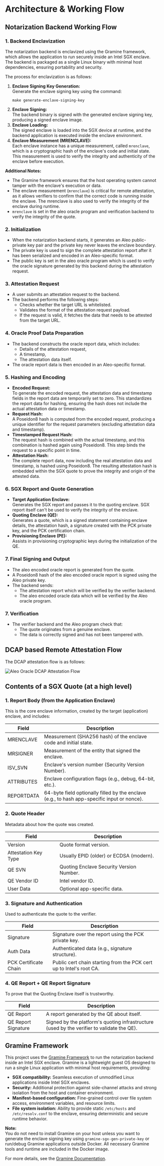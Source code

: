 # Architecture & Working Flow

## Notarization Backend Working Flow

### 1. Backend Enclavization

The notarization backend is enclavized using the Gramine framework, which allows the application to run securely inside an Intel SGX enclave. The backend is packaged as a single Linux binary with minimal host dependencies, ensuring portability and security. 

The process for enclavization is as follows:
1. **Enclave Signing Key Generation:**  
   Generate the enclave signing key using the command:  
   ```
   make generate-enclave-signing-key
   ```
2. **Enclave Signing:**  
   The backend binary is signed with the generated enclave signing key, producing a signed enclave image.
3. **Enclave Loading:**  
   The signed enclave is loaded into the SGX device at runtime, and the backend application is executed inside the enclave environment.
4. **Enclave Measurement (MRENCLAVE):**  
   Each enclave instance has a unique measurement, called `mrenclave`, which is a cryptographic hash of the enclave's code and initial state. This measurement is used to verify the integrity and authenticity of the enclave before execution.

**Additional Notes:**  
- The Gramine framework ensures that the host operating system cannot tamper with the enclave's execution or data.
- The enclave measurement (`mrenclave`) is critical for remote attestation, as it allows verifiers to confirm that the correct code is running inside the enclave. The mrenclave is also used to verify the integrity of the enclave during runtime.
- `mrenclave` is set in the aleo oracle program and verification backend to verify the integrity of the quote.


### 2. Initialization
- When the notarization backend starts, it generates an Aleo public-private key pair and the private key never leaves the enclave boundary.
- The private key is used to sign the complete attestation report after it has been serialized and encoded in an Aleo-specific format.
- The public key is set in the aleo oracle program which is used to verify the oracle signature generated by this backend during the attestation request.

### 3. Attestation Request
- A user submits an attestation request to the backend.
- The backend performs the following steps:
  - Checks whether the target URL is whitelisted.
  - Validates the format of the attestation request payload.
  - If the request is valid, it fetches the data that needs to be attested from the target URL.

### 4. Oracle Proof Data Preparation
- The backend constructs the oracle report data, which includes:
  - Details of the attestation request,
  - A timestamp,
  - The attestation data itself.
- The oracle report data is then encoded in an Aleo-specific format.

### 5. Hashing and Encoding
- **Encoded Request:**  
  To generate the encoded request, the attestation data and timestamp fields in the report data are temporarily set to zero. This standardizes the report data for hashing, ensuring the hash does not include the actual attestation data or timestamp.
- **Request Hash:**  
  A Poseidon8 hash is computed from the encoded request, producing a unique identifier for the request parameters (excluding attestation data and timestamp).
- **Timestamped Request Hash:**  
  The request hash is combined with the actual timestamp, and this combination is hashed again using Poseidon8. This step binds the request to a specific point in time.
- **Attestation Hash:**  
  The complete report data, now including the real attestation data and timestamp, is hashed using Poseidon8. The resulting attestation hash is embedded within the SGX quote to prove the integrity and origin of the attested data.

### 6. SGX Report and Quote Generation
- **Target Application Enclave:**  
  Generates the SGX report and passes it to the quoting enclave. SGX report itself can't be used to verify the integrity of the enclave.
- **Quoting Enclave (QE):**  
  Generates a quote, which is a signed statement containing enclave details, the attestation hash, a signature created with the PCK private key, and the PCK certification chain.
- **Provisioning Enclave (PE):**  
  Assists in provisioning cryptographic keys during the initialization of the QE.

### 7. Final Signing and Output
- The aleo encoded oracle report is generated from the quote.
- A Poseidon8 hash of the aleo encoded oracle report is signed using the Aleo private key.
- The backend sends:
  - The attestation report which will be verified by the verifier backend.
  - The aleo encoded oracle data which will be verified by the Aleo oracle program.

### 7. Verification
- The verifier backend and the Aleo program check that:
  - The quote originates from a genuine enclave.
  - The data is correctly signed and has not been tampered with.

## DCAP based Remote Attestation Flow

The DCAP attestation flow is as follows:

![Aleo Oracle DCAP Attestation Flow](https://gramine.readthedocs.io/en/stable/_images/dcap.svg "Aleo Oracle DCAP Attestation Flow")

## Contents of a SGX Quote (at a high level)

### 1. **Report Body (from the Application Enclave)**
This is the core enclave information, created by the target (application) enclave, and includes:

| Field	    | Description |
| --------- | ----------- |
|MRENCLAVE	|Measurement (SHA256 hash) of the enclave code and initial state.
|MRSIGNER	|Measurement of the entity that signed the enclave.
|ISV_SVN	    |Enclave's version number (Security Version Number).
|ATTRIBUTES	|Enclave configuration flags (e.g., debug, 64-bit, etc.).
|REPORTDATA	|64-byte field optionally filled by the enclave (e.g., to hash app-specific input or nonce).

### 2. **Quote Header**
Metadata about how the quote was created.

| Field	| Description|
| --------- | ----------- |
| Version	|Quote format version.
| Attestation Key Type	|Usually EPID (older) or ECDSA (modern).
| QE SVN	|Quoting Enclave Security Version Number.
| QE Vendor ID	|Intel vendor ID.
| User Data	|Optional app-specific data.

### 3. **Signature and Authentication**
Used to authenticate the quote to the verifier.

| Field	| Description|
| --------- | ----------- |
| Signature	|Signature over the report using the PCK private key.
| Auth Data	|Authenticated data (e.g., signature structure).
| PCK Certificate Chain	|Public cert chain starting from the PCK cert up to Intel's root CA.

### 4. **QE Report + QE Report Signature**
To prove that the Quoting Enclave itself is trustworthy.

| Field	| Description|
| --------- | ----------- |
| QE Report	|A report generated by the QE about itself.
| QE Report Signature	|Signed by the platform's quoting infrastructure (used by the verifier to validate the QE).

## Gramine Framework

This project uses the [Gramine Framework](https://gramine.readthedocs.io/en/stable/) to run the notarization backend inside an Intel SGX enclave. Gramine is a lightweight guest OS designed to run a single Linux application with minimal host requirements, providing:

- **SGX compatibility:** Seamless execution of unmodified Linux applications inside Intel SGX enclaves.
- **Security:** Additional protection against side-channel attacks and strong isolation from the host and container environment.
- **Manifest-based configuration:** Fine-grained control over file system access, environment variables, and resource limits.
- **File system isolation:** Ability to provide static `/etc/hosts` and `/etc/resolv.conf` to the enclave, ensuring deterministic and secure runtime behavior.

**Note:**  
You do not need to install Gramine on your host unless you want to generate the enclave signing key using `gramine-sgx-gen-private-key` or run/debug Gramine applications outside Docker. All necessary Gramine tools and runtime are included in the Docker image.

For more details, see the [Gramine Documentation](https://gramine.readthedocs.io/en/stable/). 
